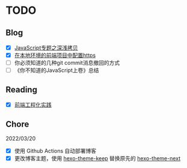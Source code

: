 # TODO

## Blog

- [x] [JavaScript专题之深浅拷贝](https://w2xi.github.io/2022/03/22/JavaScript%E4%B8%93%E9%A2%98%E4%B9%8B%E6%B7%B1%E6%B5%85%E6%8B%B7%E8%B4%9D/)
- [x] [在本地环境的前端项目中配置https](https://w2xi.github.io/2022/03/19/%E5%9C%A8%E6%9C%AC%E5%9C%B0%E7%8E%AF%E5%A2%83%E7%9A%84%E5%89%8D%E7%AB%AF%E9%A1%B9%E7%9B%AE%E4%B8%AD%E9%85%8D%E7%BD%AEhttps/)
- [ ] 你必须知道的几种git commit消息撤回的方式
- [ ] 《你不知道的JavaScript上卷》总结

## Reading

- [x] [前端工程化实践](https://shanyue.tech/frontend-engineering/)

## Chore 

2022/03/20

- [x] 使用 Github Actions 自动部署博客
- [x] 更改博客主题，使用 [hexo-theme-keep](https://github.com/XPoet/hexo-theme-keep) 替换原先的 [hexo-theme-next](https://github.com/theme-next/hexo-theme-next)